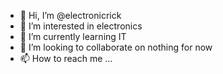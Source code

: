 - 👋 Hi, I’m @electronicrick
- 👀 I’m interested in electronics
- 🌱 I’m currently learning IT
- 💞️ I’m looking to collaborate on nothing for now
- 📫 How to reach me ...

<!---
electronicrick/electronicrick is a ✨ special ✨ repository because its `README.md` (this file) appears on your GitHub profile.
You can click the Preview link to take a look at your changes.
--->
